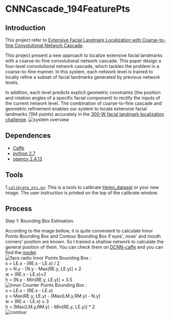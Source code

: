 # CNNCascade_194FeaturePts
## Introduction
This project refer to [Extensive Facial Landmark Localization with Coarse-to-fine Convolutional Network Cascade](http://www.faceplusplus.com/wp-content/uploads/FacialLandmarkpaper.pdf). 

This project present a new approach to localize extensive facial landmarks with a coarse-to-fine convolutional network cascade. This paper design a four-level convolutional network cascade, which tackles the problem in a coarse-to-fine manner. In this system, each network level is trained to locally refine a subset of facial landmarks generated by previous network levels. 

In addition, each level predicts explicit geometric constraints (the position and rotation angles of a specific facial component) to rectify the inputs of the current network level. The combination of coarse-to-fine cascade and geometric refinement enables our system to locate extensive facial landmarks (194 points) accurately in the [300-W facial landmark localization challenge](http://ibug.doc.ic.ac.uk/resources/300-W/).
 ![system overview](https://github.com/CongWeilin/CNNCascade_194FeaturePts/blob/master/system%20overview.png)

## Dependences
* [Caffe](http://caffe.berkeleyvision.org)
* [python 2.7](https://www.python.org)
* [opencv 2.4.13](http://opencv.org)

## Tools
1.[`calibrate_pts.py`](https://github.com/CongWeilin/CNNCascade_194FeaturePts/blob/master/tools/calibrate_pts.py): This is a tools to calibrate [Helen_dataset](http://www.ifp.illinois.edu/%7Evuongle2/helen/) or your new image. The user instruction is printed on the top of the calibrate window.

## Process
Step 1: Bounding Box Estimation.

According to the image bellow, it is quite convenient to calculate Innor Points Bounding Box and Contour Bounding Box if eyes', nose' and mouth corners' position are known. So I trained a shallow network to calculate the general position of them. You can check them on [DCNN-caffe](https://github.com/CongWeilin/DCNN-caffe) and you can find the [model](https://github.com/CongWeilin/DCNN-caffe/blob/master/train_img/preprocessed_img/F1/model/_iter_1000000.caffemodel).  
![face radio](https://github.com/CongWeilin/CNNCascade_194FeaturePts/blob/master/face%20radio.jpeg)
Innor Points Bounding Box : <br>
x = LE.x - (RE.x - LE.x) / 2 <br>
y = N.y - [N.y - Max(RE.y, LE.y)] × 2 <br>
w = (RE.x - LE.x)×2 <br>
h = [N.y - Min(RE.y, LE.y)] × 3.5 <br>
![innor](https://github.com/CongWeilin/CNNCascade_194FeaturePts/blob/master/innor%20points.png)
Counter Points Bounding Box : <br>
x = LE.x - (RE.x - LE.x) <br>
y = Max(RE.y, LE.y) - [Max(LM.y,RM.y) - N.y] <br>
w = (RE.x - LE.x) × 3 <br>
h = [Max(LM.y,RM.y) - Min(RE.y, LE.y)] * 2 <br>
![contour](https://github.com/CongWeilin/CNNCascade_194FeaturePts/blob/master/contour%20points.png)
